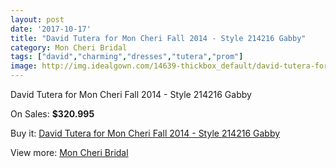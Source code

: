 ```yaml
---
layout: post
date: '2017-10-17'
title: "David Tutera for Mon Cheri Fall 2014 - Style 214216 Gabby"
category: Mon Cheri Bridal
tags: ["david","charming","dresses","tutera","prom"]
image: http://img.idealgown.com/14639-thickbox_default/david-tutera-for-mon-cheri-fall-2014-style-214216-gabby.jpg
---
```

David Tutera for Mon Cheri Fall 2014 - Style 214216 Gabby

On Sales: **$320.995**
<a href="https://www.idealgown.com/en/mon-cheri-bridal/5878-david-tutera-for-mon-cheri-fall-2014-style-214216-gabby.html"><amp-img layout="responsive" width="600" height="600" src="//img.idealgown.com/14639-thickbox_default/david-tutera-for-mon-cheri-fall-2014-style-214216-gabby.jpg" alt="David Tutera for Mon Cheri Fall 2014 - Style 214216 Gabby 0" /></a>
<a href="https://www.idealgown.com/en/mon-cheri-bridal/5878-david-tutera-for-mon-cheri-fall-2014-style-214216-gabby.html"><amp-img layout="responsive" width="600" height="600" src="//img.idealgown.com/14640-thickbox_default/david-tutera-for-mon-cheri-fall-2014-style-214216-gabby.jpg" alt="David Tutera for Mon Cheri Fall 2014 - Style 214216 Gabby 1" /></a>

Buy it: [David Tutera for Mon Cheri Fall 2014 - Style 214216 Gabby](https://www.idealgown.com/en/mon-cheri-bridal/5878-david-tutera-for-mon-cheri-fall-2014-style-214216-gabby.html "David Tutera for Mon Cheri Fall 2014 - Style 214216 Gabby")

View more: [Mon Cheri Bridal](https://www.idealgown.com/en/88-mon-cheri-bridal "Mon Cheri Bridal")
